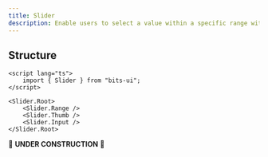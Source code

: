```yaml
---
title: Slider
description: Enable users to select a value within a specific range with sliding handles.
---
```


## Structure

```svelte
<script lang="ts">
	import { Slider } from "bits-ui";
</script>

<Slider.Root>
	<Slider.Range />
	<Slider.Thumb />
	<Slider.Input />
</Slider.Root>
```

🚧 **UNDER CONSTRUCTION** 🚧
